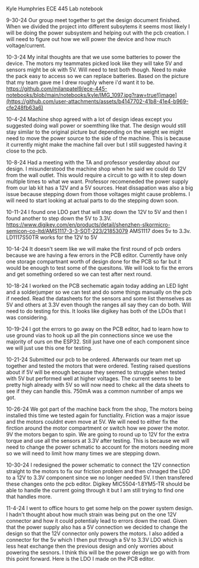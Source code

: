 Kyle Humphries ECE 445 Lab notebook

9-30-24
Our group meet together to get the design document finished. When we divided the project into different subsytems it seems most likely I will be doing the power subsystem and helping out with the pcb creation. I will need to figure out how we will power the device and how much voltage/current.

10-3-24
My inital thoughts are that we use some batteries to power the device. The motors my teammates picked look like they will take 5V and sensors might be ok with 5V. Will need to test both though. Need to make the pack easy to access so we can replace batteries. Based on the picture that my team gave me I drew roughly where i'd want it to be.
https://github.com/milanpatel9/ece-445-notebooks/blob/main/notebooks/kyle/IMG_1097.jpg?raw=true![image](https://github.com/user-attachments/assets/b4147702-41b8-41e4-b969-cfe248fb63a6)

10-4-24
Machine shop agreed with a lot of design ideas except you suggested doing wall power or soemthing like that. The design would still stay similar to the original picture but depending on the weight we might need to move the power source to the side of the machine. This is because it currently might make the machine fall over but I still suggested having it close to the pcb.

10-8-24
Had a meeting with the TA and professor yesderday about our design. I misunderstood the machine shop when he said we could do 12V from the wall outlet. This would require a circuit to go with it to step down multiple times to what we want. Professor recomeneded the power supply from our lab kit has a 12V and a 5V sources. Heat dissapation was also a big issue because stepping down from those voltages might cause problems. I will need to start looking at actual parts to do the stepping down soon.

10-11-24
I found one LDO part that will step down the 12V to 5V and then I found another to step down the 5V to 3.3V. https://www.digikey.com/en/products/detail/shenzhen-slkormicro-semicon-co-ltd/AMS1117-3-3-SOT-223/21853079 AMS1117 does 5v to 3.3v. LD1117S50TR works for the 12V to 5V

10-14-24
It doesn't seem like we will make the first round of pcb orders because we are having a few errors in the PCB editor. Currently have only one storage compartnant worth of design done for the PCB so far but it would be enough to test some of the quesitons. We will look to fix the errors and get something ordered so we can test after next round.

10-18-24
I worked on the PCB sechematic again today adding an LED light and a solderjumper so we can test and do some things manually on the pcb if needed. Read the datasheets for the sensors and some list themselves as 5V and others at 3.3V even though the ranges all say they can do both. Will need to do testing for this. It looks like digikey has both of the LDOs that I was considering.

10-19-24
I got the errors to go away on the PCB editor, had to learn how to use ground vias to hook up all the pin connections since we use the majority of ours on the ESP32. Still just have one of each component since we will just use this one for testing.

10-21-24
Submitted our pcb to be ordered. Afterwards our team met up together and tested the motors that were ordered. Testing raised questions about if 5V will be enough because they seemed to struggle when tested with 5V but performed well at higher voltages. The current seems to be pretty high already with 5V so will now need to chekc all the data sheets to see if they can handle this. 750mA was a common numnber of amps we got.

10-26-24
We got part of the machine back from the shop, The motors being installed this time we tested again for functiality. Friction was a major issue and the motors couldnt even move at 5V. We will need to either fix the firction around the motor compartment or switch how we power the motor. 9V the motors began to spin. We are going to round up to 12V for the extra torque and use all the sensors at 3.3V after testing. This is because we will need to change the power schmatic to account for the motors needing more so we will need to limit how many times we are stepping down.

10-30-24
I redesigned the power schematic to connect the 12V connection straight to the motors to fix our friction problem and then chnaged the LDO to a 12V to 3.3V component since we no longer needed 5V. I then transfered these changes onto the pcb editor. Digikey MIC5504-1.8YM5-TR should be able to handle the current going through it but I am still trying to find one that handles more.

11-4-24
I went to office hours to get some help on the power system design. I hadn't thought about how much strain was being put on the one 12V connector and how it could potentialy lead to errors down the road. Given that the power supply also has a 5V connection we decided to change the design so that the 12V connector only powers the motors. I also added a connector for the 5v which I then put through a 5V to 3.3V LDO which is less heat exchange then the previous design and only worries about powering the sesnors. I think this will be the power design we go with from this point forward. Here is the LDO I made on the PCB editor.






